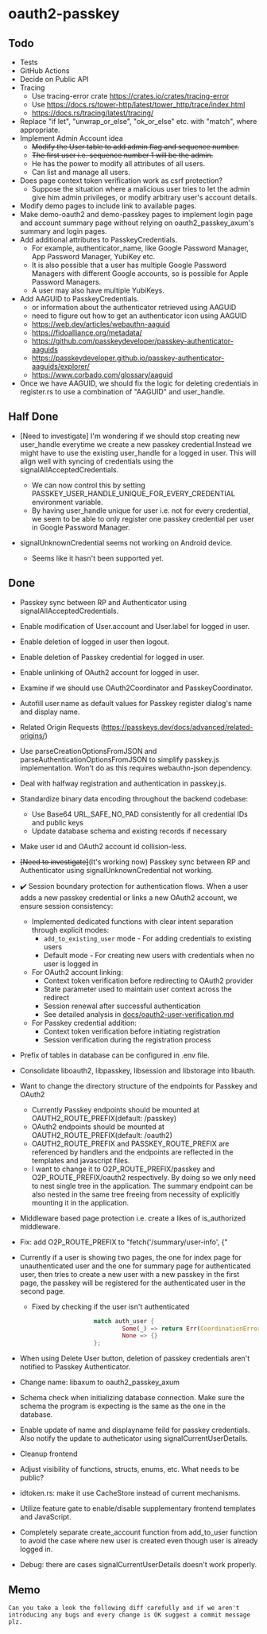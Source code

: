 # oauth2-passkey

## Todo

- Tests
- GitHub Actions
- Decide on Public API
- Tracing
	- Use tracing-error crate https://crates.io/crates/tracing-error
	- Use https://docs.rs/tower-http/latest/tower_http/trace/index.html
	- https://docs.rs/tracing/latest/tracing/
- Replace "if let", "unwrap_or_else", "ok_or_else" etc. with "match", where appropriate.
- Implement Admin Account idea
	- ~~Modify the User table to add admin flag and sequence number.~~
	- ~~The first user i.e. sequence number 1 will be the admin.~~
	- He has the power to modify all attributes of all users.
	- Can list and manage all users.
- Does page context token verification work as csrf protection?
	- Suppose the situation where a malicious user tries to let the admin give him admin privileges, or modify arbitrary user's account details.
- Modify demo pages to include link to available pages.
- Make demo-oauth2 and demo-passkey pages to implement login page and account summary page without relying on oauth2_passkey_axum's summary and login pages.
- Add additional attributes to PasskeyCredentials.
	- For example, authenticator_name, like Google Password Manager, App Password Manager, YubiKey etc.
	- It is also possible that a user has multiple Google Password Managers with different Google accounts, so is possible for Apple Password Managers.
	- A user may also have multiple YubiKeys.
- Add AAGUID to PasskeyCredentials.
	- or information about the authenticator retrieved using AAGUID
	- need to figure out how to get an authenticator icon using AAGUID
	- https://web.dev/articles/webauthn-aaguid
	- https://fidoalliance.org/metadata/
	- https://github.com/passkeydeveloper/passkey-authenticator-aaguids
	- https://passkeydeveloper.github.io/passkey-authenticator-aaguids/explorer/
	- https://www.corbado.com/glossary/aaguid
- Once we have AAGUID, we should fix the logic for deleting credentials in register.rs to use a combination of "AAGUID" and user_handle.

## Half Done

- [Need to investigate] I'm wondering if we should stop creating new user_handle everytime we create a new passkey credential.Instead we might have to use the existing user_handle for a logged in user. This will align well with syncing of credentials using the signalAllAcceptedCredentials.
	- We can now control this by setting PASSKEY_USER_HANDLE_UNIQUE_FOR_EVERY_CREDENTIAL environment variable.
	- By having user_handle unique for user i.e. not for every credential, we seem to be able to only register one passkey credential per user in Google Password Manager.

- signalUnknownCredential seems not working on Android device.
	- Seems like it hasn't been supported yet.

## Done

- Passkey sync between RP and Authenticator using signalAllAcceptedCredentials.
- Enable modification of User.account and User.label for logged in user.
- Enable deletion of logged in user then logout.
- Enable deletion of Passkey credential for logged in user.
- Enable unlinking of OAuth2 account for logged in user.
- Examine if we should use OAuth2Coordinator and PasskeyCoordinator.
- Autofill user.name as default values for Passkey register dialog's name and display name.
- Related Origin Requests
(https://passkeys.dev/docs/advanced/related-origins/)
- Use parseCreationOptionsFromJSON and parseAuthenticationOptionsFromJSON to simplify passkey.js implementation. Won't do as this requires webauthn-json dependency.
- Deal with halfway registration and authentication in passkey.js.

- Standardize binary data encoding throughout the backend codebase:
	- Use Base64 URL_SAFE_NO_PAD consistently for all credential IDs and public keys
	- Update database schema and existing records if necessary

- Make user id and OAuth2 account id collision-less.
- ~~[Need to investigate]~~(It's working now) Passkey sync between RP and Authenticator using signalUnknownCredential not working.

- ✔️ Session boundary protection for authentication flows. When a user adds a new passkey credential or links a new OAuth2 account, we ensure session consistency:
	- Implemented dedicated functions with clear intent separation through explicit modes:
		- `add_to_existing_user` mode - For adding credentials to existing users
		- Default mode - For creating new users with credentials when no user is logged in
	- For OAuth2 account linking:
		- Context token verification before redirecting to OAuth2 provider
		- State parameter used to maintain user context across the redirect
		- Session renewal after successful authentication
		- See detailed analysis in [docs/oauth2-user-verification.md](docs/oauth2-user-verification.md)
	- For Passkey credential addition:
		- Context token verification before initiating registration
		- Session verification during the registration process
- Prefix of tables in database can be configured in .env file.

- Consolidate liboauth2, libpasskey, libsession and libstorage into libauth.

- Want to change the directory structure of the endpoints for Passkey and OAuth2
	- Currently Passkey endpoints should be mounted at OAUTH2_ROUTE_PREFIX(default: /passkey)
	- OAuth2 endpoints should be mounted at OAUTH2_ROUTE_PREFIX(default: /oauth2)
	- OAUTH2_ROUTE_PREFIX and PASSKEY_ROUTE_PREFIX are referenced by handlers and the endpoints are reflected in the templates and javascript files.
	- I want to change it to O2P_ROUTE_PREFIX/passkey and O2P_ROUTE_PREFIX/oauth2 respectively. By doing so we only need to nest single tree in the application. The summary endpoint can be also nested in the same tree freeing from necessity of explicitly mounting it in the application.

- Middleware based page protection i.e. create a likes of is_authorized middleware.
- Fix: add O2P_ROUTE_PREFIX to "fetch('/summary/user-info', {"
- Currently if a user is showing two pages, the one for index page for unauthenticated user and the one for summary page for authenticated user, then tries to create a new user with a new passkey in the first page, the passkey will be registered for the authenticated user in the second page.
	- Fixed by checking if the user isn't authenticated
```rust
						match auth_user {
								Some(_) => return Err(CoordinationError::UnexpectedlyAuthorized.log()),
								None => {}
						};
```
- When using Delete User button, deletion of passkey credentials aren't notified to Passkey Authenticator.
- Change name: libaxum to oauth2_passkey_axum
- Schema check when initializing database connection. Make sure the schema the program is expecting is the same as the one in the database.
- Enable update of name and displayname feild for passkey credentials. Also notify the update to autheticator using signalCurrentUserDetails.

- Cleanup frontend
- Adjust visibility of functions, structs, enums, etc. What needs to be public?
- idtoken.rs: make it use CacheStore instead of current mechanisms.
- Utilize feature gate to enable/disable supplementary frontend templates and JavaScript.
- Completely separate create_account function from add_to_user function to avoid the case where new user is created even though user is already logged in.
- Debug: there are cases signalCurrentUserDetails doesn't work properly.

## Memo

```text
Can you take a look the following diff carefully and if we aren't introducing any bugs and every change is OK suggest a commit message plz.
```
